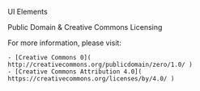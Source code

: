 UI Elements

Public Domain & Creative Commons Licensing

For more information, please visit:

    - [Creative Commons 0]( http://creativecommons.org/publicdomain/zero/1.0/ )
    - [Creative Commons Attribution 4.0]( https://creativecommons.org/licenses/by/4.0/ )
